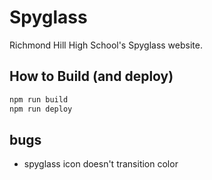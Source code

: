 # Spyglass
Richmond Hill High School's Spyglass website.

## How to Build (and deploy)

```bash
npm run build
npm run deploy
```

## bugs
- spyglass icon doesn't transition color